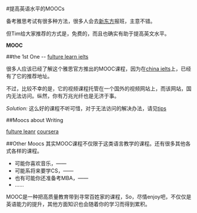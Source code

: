 #提高英语水平的MOOCs

备考雅思考试有很多种方法，很多人会去[新东方](推广链接)报班，主意不错。

但Tim给大家推荐的方式是，免费的，而且也确实有助于提高英文水平。


**MOOC**


##the 1st One -- [fulture learn ielts]()

很多人应该已经了解这个雅思官方推出的MOOC课程，因为在[china ielts]()上，已经有了它的推荐地址。

不过，比较不幸的是，它的视频课程托管在一个国外的视频网站上，而该网站，国内无法访问。纵然，你有万兆光纤也是无济于事。


*Solution:*
这么好的课程不听可惜，对于无法访问的解决办法，请见[tips]()


##Moocs about Writing 

[fulture leanr]()
[coursera]()


##Other Moocs
其实MOOC课程不仅限于这类语言教学的课程。还有很多其他各式各样的课程。
- 可能你喜欢音乐，——
- 可能系将来要学CS，——
- 也有可能你还准备考MBA，——
- ……

MOOC是一种把高质量教育带到寻常百姓家的课程，So，尽情enjoy吧，不仅仅是英语能力的提升，其他方面知识也会随着你的学习而得到累积。